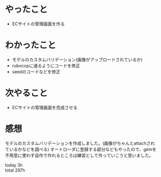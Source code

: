 # やったこと
- ECサイトの管理画面を作る

# わかったこと
- モデルのカスタムバリデーション(画像がアップロードされているか)
- rubocopに通るようにコードを修正
- seedのコードなどを修正

# 次やること
- ECサイトの管理画面を完成させる

# 感想
モデルのカスタムバリデーションを作成しました。(画像がちゃんとattachされているかなどを調べる)
オートローダに登録する部分などもやったので、gemを不用意に使わず自作で作れるところは練習として作っていこうと思いました。


today 3h  
total 297h
